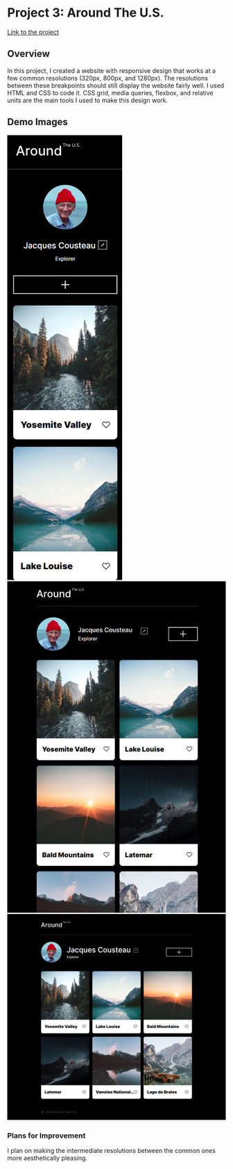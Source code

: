 # Project 3: Around The U.S.

[Link to the project](https://tj-singh-portfolio.github.io/se_project_aroundtheus/index.html)

## Overview

In this project, I created a website with responsive design that works at a few common resolutions (320px, 800px, and 1280px). The resolutions between these breakpoints should still display the website fairly well. I used HTML and CSS to code it. CSS grid, media queries, flexbox, and relative units are the main tools I used to make this design work.

## Demo Images

![320px Screenshot](./images/demo/AtUS%20320px.png)
![800px Screenshot](./images/demo/AtUS%20800px.png)
![1280px Screenshot](./images/demo/AtUS%201280px.png)

### Plans for Improvement

I plan on making the intermediate resolutions between the common ones more aesthetically pleasing.
